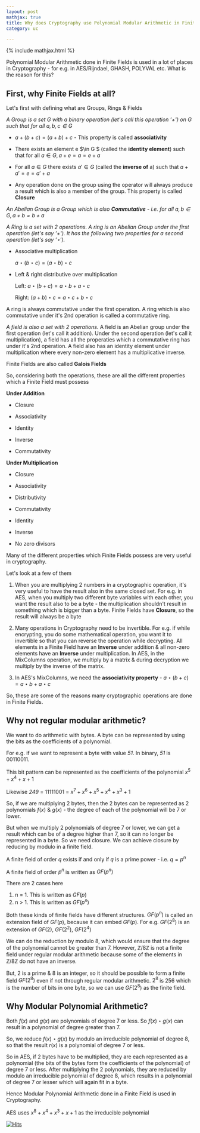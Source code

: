 ```yaml
---
layout: post
mathjax: true
title: Why does Cryptography use Polynomial Modular Arithmetic in Finite Fields?
category: uc

---
```


{% include mathjax.html %}

Polynomial Modular Arithmetic done in Finite Fields is used in a lot of places in Cryptography - for e.g. in AES/Rijndael, GHASH, POLYVAL etc. What is the reason for this?

## First, why Finite Fields at all?

Let's first with defining what are Groups, Rings & Fields

*A Group is a set G with a binary operation (let's call this operation '+') on G such that for all $a, b, c \in G$*

* $a + (b + c) = (a + b) + c$  - This property is called **associativity** 

* There exists an element e $\in G $ (called the **identity element**) such that for all $a \in G, a + e = a = e + a$ 

* For all $a \in G$ there exists $a' \in G$ (called the **inverse of** a) such that $a + a' = e = a' + a$

* Any operation done on the group using the operator will always produce a result which is also a member of the group. This property is called **Closure**

*An Abelian Group is a Group which is also **Commutative** - i.e. for all $a, b \in G, a + b = b + a$*

*A Ring is a set with 2 operations. A ring is an Abelian Group under the first operation (let's say '+'). It has the following two properties for a second operation (let's say '$\star$').*

* Associative multiplication

    $a \star ( b \star c ) = ( a \star b ) \star c$

* Left & right distributive over multiplication

     Left:  $a \star (b+c) = a \star b + a \star c$

     Right:  $(a+b) \star c = a \star c + b \star c$

A ring is always commutative under the first operation. A ring which is also commutative under it's 2nd operation is called a commutative ring.

*A field is also a set with 2 operations.* A field is an Abelian group under the first operation (let's call it addition). Under the second operation (let's call it multiplication), a field has all the properaties which a commutative ring has under it's 2nd operation. A field also has an identity element under multiplication where every non-zero element has a multiplicative inverse. 

Finite Fields are also called **Galois Fields**

So, considering both the operations, these are all the different properties which a Finite Field must possess

**Under Addition**

* Closure

* Associativity

* Identity

* Inverse

* Commutativity

**Under Multiplication**

* Closure

* Associativity

* Distributivity

* Commutativity

* Identity

* Inverse

* No zero divisors

Many of the different properties which Finite Fields possess are very useful in cryptography.

Let's look at a few of them

1. When you are multiplying 2 numbers in a cryptographic operation, it's very useful to have the result also in the same closed set. For e.g. in AES, when you multiply two different byte variables with each other, you want the result also to be a byte - the multiplication shouldn't result in something which is bigger than a byte. Finite Fields have **Closure**, so the result will always be a byte

2. Many operations in Cryptography need to be invertible. For e.g. if while encrypting, you do some mathematical operation, you want it to     invertible so that you can reverse the operation while decrypting. All elements in a Finite Field have an **Inverse** under addition & all non-zero elements have an **Inverse** under multiplication. In AES, in the MixColumns operation, we multiply by a matrix & during decryption we multiply by the inverse of the matrix.

3.  In AES's MixColumns, we need the **associativity property** - $a\star (b+c) = a \star b + a\star c$

So, these are some of the reasons many cryptographic operations are done in Finite Fields.

## Why not regular modular arithmetic? 

We want to do arithmetic with bytes. A byte can be represented by using the bits as the coefficients of a polynomial.

For e.g. if we want to represent a byte with value *51*. In binary, *51* is 00110011.

This bit pattern can be represented as the coefficients of the polynomial $x^{5} + x^{4} + x + 1$

Likewise *249* = 11111001 = $x^{7} + x^{6} + x^{5} + x^{4} + x^{3} + 1$

So, if we are multiplying 2 bytes, then the 2 bytes can be represented as 2 polynomials $f(x)$ & $g(x)$ - the degree of each of the polynomial will be 7 or lower.

But when we multiply 2 polynomials of degree 7 or lower, we can get a result which can be of a degree higher than 7, so it can no longer be
represented in a byte. So we need closure. We can achieve closure by reducing by modulo in a finite field.

A finite field of order *q* exists if and only if *q* is a prime power - i.e. $q = p^{n}$

A finite field of order $p^{n}$ is written as $GF(p^{n})$

There are 2 cases here  
1) n = 1. This is written as $GF(p)$   
2) n > 1. This is written as $GF(p^{n})$    

Both these kinds of finite fields have different structures. $GF(p^{n})$ is called an extension field of $GF(p)$, because it can embed $GF(p)$. For e.g. $GF(2^{8})$ is an extension of $GF(2)$, $GF(2^{2})$, $GF(2^{4})$ 

We can do the reduction by modulo 8, which would ensure that the degree of the polynomial cannot be greater than 7. However, $\mathbb Z/8\mathbb Z$ is not a finite field under regular modular arithmetic because some of the elements in  $\mathbb Z/8\mathbb Z$ do not have an inverse.

But, 2 is a prime & 8 is an integer, so it should be possible to form a finite field $GF(2^{8})$ even if not through regular modular arithmetic. $2^8$ is 256 which is the number of bits in one byte, so we can use $GF(2^{8})$ as the finite field. 

## Why Modular Polynomial Arithmetic? 

Both $f(x)$ and $g(x)$ are polynomials of degree 7 or less. So $f(x) \star g(x)$ can result in a polynomial of degree greater than 7.

So, we reduce $f(x) \star g(x)$ by modulo an irreducible polynomial of degree 8, so that the result $r(x)$ is a polynomial of degree 7 or less.

So in AES, if 2 bytes have to be multiplied, they are each represented as a polynomial (the bits of the bytes form the coefficients of the polynomial) of degree 7 or less. After multiplying the 2 polynomials, they are reduced by modulo an irreducible polynomial of degree 8, which results in a polynomial of degree 7 or lesser which will again fit in a byte.

Hence Modular Polynomial Arithmetic done in a Finite Field is used in Cryptography.

AES uses $x^{8} + x^{4} + x^{3} + x + 1$ as the irreducible polynomial

[![Hits](https://hits.seeyoufarm.com/api/count/incr/badge.svg?url=https%3A%2F%2Frisencrypto.github.io%2FFiniteFields%2F&count_bg=%2379C83D&title_bg=%23555555&icon=&icon_color=%23E7E7E7&title=hits&edge_flat=false)](https://hits.seeyoufarm.com)
